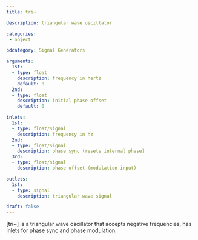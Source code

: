 ```yaml
---
title: tri~

description: triangular wave oscillator

categories:
 - object

pdcategory: Signal Generators

arguments:
  1st:
  - type: float
    description: frequency in hertz
    default: 0
  2nd:
  - type: float
    description: initial phase offset
    default: 0

inlets:
  1st:
  - type: float/signal
    description: frequency in hz
  2nd:
  - type: float/signal
    description: phase sync (resets internal phase)
  3rd:
  - type: float/signal
    description: phase offset (modulation input)

outlets:
  1st:
  - type: signal
    description: triangular wave signal

draft: false
---
```


[tri~] is a triangular wave oscillator that accepts negative frequencies, has inlets for phase sync and phase modulation.
